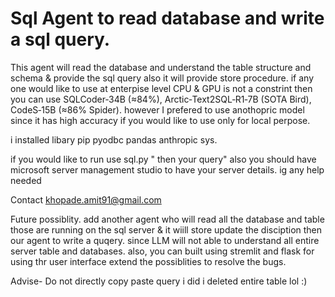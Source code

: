 # Sql Agent to read database and write a sql query.

This agent will read the database and understand the table structure and schema & provide the sql query also it will provide store procedure.
if any one would like to use at enterpise level CPU & GPU is not a constrint then you can use SQLCoder‑34B (≈84%), Arctic‑Text2SQL‑R1‑7B (SOTA Bird), CodeS‑15B (≈86% Spider).
however I prefered to use anothopric model since it has high accuracy if you would like to use only for local perpose.

i installed libary
pip pyodbc pandas anthropic sys.

if you would like to run use sql.py " then your query" 
also you should have microsoft server management studio to have your server details.
ig any help needed 

Contact khopade.amit91@gmail.com


Future possiblity.
add another agent who will read all the database and table those are running on the sql server & it wiill store update the disciption then our agent to write a quqery.
since LLM will not able to understand all entire server table and databases.
also, you can built using stremlit and flask for using thr user interface extend the possiblities to resolve the bugs.

Advise- Do not directly copy paste query i did i deleted entire table lol :)
